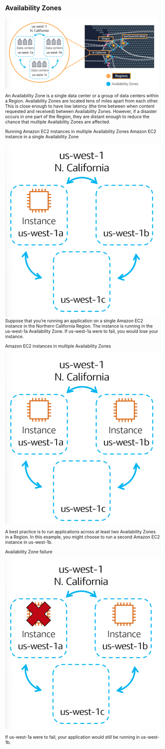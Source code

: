 ## Availability Zones
![alt text](image-13.png)

An Availability Zone is a single data center or a group of data centers within a Region. Availability Zones are located tens of miles apart from each other. This is close enough to have low latency (the time between when content requested and received) between Availability Zones. However, if a disaster occurs in one part of the Region, they are distant enough to reduce the chance that multiple Availability Zones are affected.


Running Amazon EC2 instances in multiple Availability Zones
Amazon EC2 instance in a single Availability Zone

![alt text](image-14.png)
Suppose that you’re running an application on a single Amazon EC2 instance in the Northern California Region. The instance is running in the us-west-1a Availability Zone. If us-west-1a were to fail, you would lose your instance.

Amazon EC2 instances in multiple Availability Zones

![alt text](image-15.png)

A best practice is to run applications across at least two Availability Zones in a Region. In this example, you might choose to run a second Amazon EC2 instance in us-west-1b.

Availability Zone failure

![alt text](image-16.png)

If us-west-1a were to fail, your application would still be running in us-west-1b.
